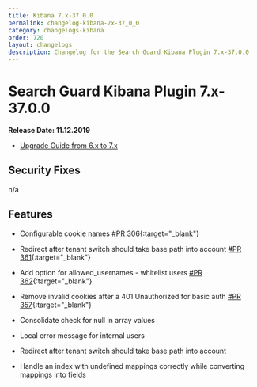 ```yaml
---
title: Kibana 7.x-37.0.0
permalink: changelog-kibana-7x-37_0_0
category: changelogs-kibana
order: 720
layout: changelogs
description: Changelog for the Search Guard Kibana Plugin 7.x-37.0.0
---
```


<!---
Copyright 2020 floragunn GmbH
-->

# Search Guard Kibana Plugin 7.x-37.0.0

**Release Date: 11.12.2019**

* [Upgrade Guide from 6.x to 7.x](../_docs_installation/installation_upgrading_6_7.md)

## Security Fixes

n/a

## Features

* Configurable cookie names [#PR 306](https://git.floragunn.com/search-guard/search-guard-kibana-plugin/merge_requests/306){:target="_blank"}
* Redirect after tenant switch should take base path into account [#PR 361](https://git.floragunn.com/search-guard/search-guard-kibana-plugin/merge_requests/361){:target="_blank"}
* Add option for allowed_usernames - whitelist users [#PR 362](https://git.floragunn.com/search-guard/search-guard-kibana-plugin/merge_requests/362){:target="_blank"}
* Remove invalid cookies after a 401 Unauthorized for basic auth [#PR 357](https://git.floragunn.com/search-guard/search-guard-kibana-plugin/merge_requests/357){:target="_blank"}
* Consolidate check for null in array values

* Local error message for internal users
* Redirect after tenant switch should take base path into account
* Handle an index with undefined mappings correctly while converting mappings into fields
